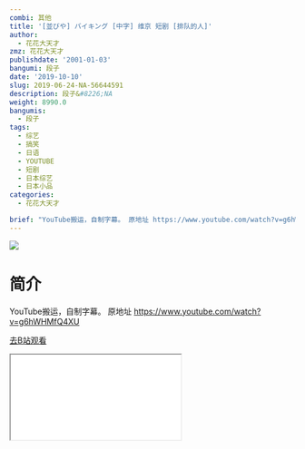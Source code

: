 ```yaml
---
combi: 其他
title: '[並びや] バイキング [中字] 维京 短剧 [排队的人]'
author:
  - 花花大天才
zmz: 花花大天才
publishdate: '2001-01-03'
bangumi: 段子
date: '2019-10-10'
slug: 2019-06-24-NA-56644591
description: 段子&#8226;NA
weight: 8990.0
bangumis:
  - 段子
tags:
  - 综艺
  - 搞笑
  - 日语
  - YOUTUBE
  - 短剧
  - 日本综艺
  - 日本小品
categories:
  - 花花大天才

brief: "YouTube搬运，自制字幕。 原地址 https://www.youtube.com/watch?v=g6hWHMfQ4XU"
---
```

![](https://raw.githubusercontent.com/tcgriffith/owaraisite/master/static/tmpimg/5e1a8e5ff9171883369151662b37bf7e216922c9.jpg.480.jpg)
# 简介  
YouTube搬运，自制字幕。
原地址 https://www.youtube.com/watch?v=g6hWHMfQ4XU  

[去B站观看](https://www.bilibili.com/video/av56644591/)
<div class ="resp-container"><iframe class="testiframe" src="//player.bilibili.com/player.html?aid=56644591"", scrolling="no", allowfullscreen="true" > </iframe></div> 
